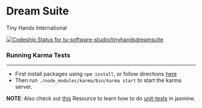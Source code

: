 # Dream Suite
Tiny Hands International

[ ![Codeship Status for tu-software-studio/tinyhandsdreamsuite](https://www.codeship.io/projects/79c5fb20-1e83-0132-0c4f-7a12a542bc63/status?branch=master)](https://www.codeship.io/projects/35545)


### Running Karma Tests
---
 * First install packages using `npm install`, or follow directions [here](http://karma-runner.github.io/0.12/intro/installation.html)
 * Then run `./node_modules/karma/bin/karma start` to start the karma server.

**NOTE**: Also check out [this](https://www.airpair.com/angularjs/posts/testing-angular-with-karma)
Resource to learn how to do [unit-tests](http://www.tuesdaydeveloper.com/2013/06/angularjs-testing-with-karma-and-jasmine/) in jasmine.
